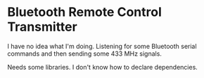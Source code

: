 # Bluetooth Remote Control Transmitter

I have no idea what I'm doing. Listening for some Bluetooth serial
commands and then sending some 433 MHz signals.

Needs some libraries. I don't know how to declare dependencies.
